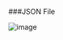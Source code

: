 ###JSON File

![image](https://github.com/user-attachments/assets/1204fe37-0659-4db0-9767-17055927484d)

